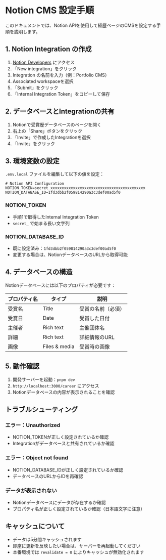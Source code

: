 # Notion CMS 設定手順

このドキュメントでは、Notion APIを使用して経歴ページのCMSを設定する手順を説明します。

## 1. Notion Integration の作成

1. [Notion Developers](https://www.notion.so/my-integrations) にアクセス
2. 「New integration」をクリック
3. Integration の名前を入力（例：Portfolio CMS）
4. Associated workspaceを選択
5. 「Submit」をクリック
6. 「Internal Integration Token」をコピーして保存

## 2. データベースとIntegrationの共有

1. Notionで受賞歴データベースのページを開く
2. 右上の「Share」ボタンをクリック
3. 「Invite」で作成したIntegrationを選択
4. 「Invite」をクリック

## 3. 環境変数の設定

`.env.local` ファイルを編集して以下の値を設定：

```env
# Notion API Configuration
NOTION_TOKEN=secret_xxxxxxxxxxxxxxxxxxxxxxxxxxxxxxxxxxxxxxxxxx
NOTION_DATABASE_ID=1fd3dbb2f059814290a3c3def00ad5f0
```

### NOTION_TOKEN

- 手順1で取得したInternal Integration Token
- `secret_` で始まる長い文字列

### NOTION_DATABASE_ID

- 既に設定済み：`1fd3dbb2f059814290a3c3def00ad5f0`
- 変更する場合は、NotionデータベースのURLから取得可能

## 4. データベースの構造

Notionデータベースには以下のプロパティが必要です：

| プロパティ名 | タイプ        | 説明               |
| ------------ | ------------- | ------------------ |
| 受賞名       | Title         | 受賞の名前（必須） |
| 受賞日       | Date          | 受賞した日付       |
| 主催者       | Rich text     | 主催団体名         |
| 詳細         | Rich text     | 詳細情報のURL      |
| 画像         | Files & media | 受賞時の画像       |

## 5. 動作確認

1. 開発サーバーを起動：`pnpm dev`
2. `http://localhost:3000/career` にアクセス
3. Notionデータベースの内容が表示されることを確認

## トラブルシューティング

### エラー：Unauthorized

- NOTION_TOKENが正しく設定されているか確認
- Integrationがデータベースと共有されているか確認

### エラー：Object not found

- NOTION_DATABASE_IDが正しく設定されているか確認
- データベースのURLからIDを再確認

### データが表示されない

- Notionデータベースにデータが存在するか確認
- プロパティ名が正しく設定されているか確認（日本語文字に注意）

## キャッシュについて

- データは5分間キャッシュされます
- 即座に更新を反映したい場合は、サーバーを再起動してください
- 本番環境では `revalidate = 0` によりキャッシュが無効化されます
